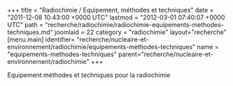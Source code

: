 +++
title = "Radiochimie / Equipement, méthodes et techniques"
date = "2011-12-08 10:43:00 +0000 UTC"
lastmod = "2012-03-01 07:40:07 +0000 UTC"
path = "recherche/radiochimie/radiochimie-equipements-methodes-techniques.md"
joomlaid = 22
category = "radiochimie"
layout="recherche"
[menu.main]
  identifier= "recherche/nucleaire-et-environnement/radiochimie/equipements-methodes-techniques"
  name = "equipements-methodes-techniques"
  parent="recherche/nucleaire-et-environnement/radiochimie"
+++
<p></p>
<p>Equipement méthodes et techniques pour la radiochimie</p>